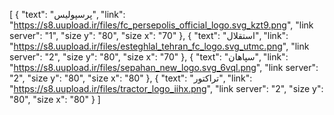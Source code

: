 [
  {
    "text": "پرسپولیس",
    "link": "https://s8.uupload.ir/files/fc_persepolis_official_logo.svg_kzt9.png",
    "link server": "1",
    "size y": "80",
    "size x": "70"
  },
  {
    "text": "استقلال",
    "link": "https://s8.uupload.ir/files/esteghlal_tehran_fc_logo.svg_utmc.png",
    "link server": "2",
    "size y": "80",
    "size x": "70"
  },
  {
    "text": "سپاهان",
    "link": "https://s8.uupload.ir/files/sepahan_new_logo.svg_6vql.png",
    "link server": "2",
    "size y": "80",
    "size x": "80"
  },
  {
    "text": "تراکتور",
    "link": "https://s8.uupload.ir/files/tractor_logo_iihx.png",
    "link server": "2",
    "size y": "80",
    "size x": "80"
  }
]